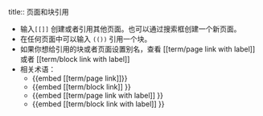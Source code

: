 title:: 页面和块引用

- 输入`[[]]` 创建或者引用其他页面。也可以通过搜索框创建一个新页面。
- 在任何页面中可以输入 `(())`  引用一个块。
- 如果你想给引用的块或者页面设置别名，查看 [[term/page link with label]] 或者 [[term/block link with label]]
- 相关术语：
	- {{embed [[term/page link]]}}
	- {{embed [[term/block link]] }}
	- {{embed [[term/page link with label]] }}
	- {{embed [[term/block link with label]] }}